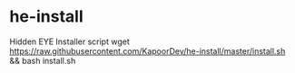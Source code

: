 # he-install
Hidden EYE Installer script
wget https://raw.githubusercontent.com/KapoorDev/he-install/master/install.sh && bash install.sh 
